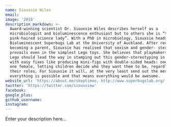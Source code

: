 ```yaml
---
name: Siouxsie Wiles
email:
image: '2018'
description_markdown: >-
  Award-winning scientist Dr. Siouxsie Wiles describes herself as a
  microbiologist and bioluminescence enthusiast but to others she is “that
  pink-haired science lady”. With a PhD in microbiology, Siouxsie heads up the
  Bioluminescent Superbugs Lab at the University of Auckland. After recently
  becoming a parent, Siouxsie has realised that sexism and gender- stereotyping
  prevails even in the simplest Lego toys. She believes that playmakers like
  Lego should lead the way in stamping out this gender-stereotyping in toys,
  with easy fixes like producing mini-figs with double-sided heads: one male,
  one female, letting children decide who they want them to be, regardless of
  their roles. For Siouxsie it will, at the very least send out the message that
  everything is possible and that means everything would be awesome.
website_url: 'https://about.me/skeptimoo, http://www.superbugslab.org/'
twitter: 'https://twitter.com/siouxsiew'
facebook:
google_plus:
github_username:
instagram:
---
```


Enter your description here...

